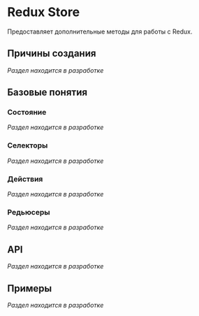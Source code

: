 # Redux Store

Предоставляет дополнительные методы для работы с Redux.

## Причины создания

_Раздел находится в разработке_

## Базовые понятия

### Состояние

_Раздел находится в разработке_

### Селекторы

_Раздел находится в разработке_

### Действия

_Раздел находится в разработке_

### Редьюсеры

_Раздел находится в разработке_

## API

_Раздел находится в разработке_

## Примеры

_Раздел находится в разработке_
